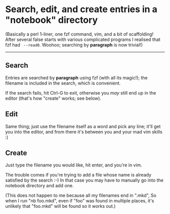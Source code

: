 # Search, edit, and create entries in a "notebook" directory

(Basically a perl 1-liner, one fzf command, vim, and a bit of scaffolding!
After several false starts with various complicated programs I realised that
fzf had ` --read0`.  Woohoo; searching by **paragraph** is now trivial!)

----

## Search

Entries are searched by **paragraph** using fzf (with all its magic!); the
filename is included in the search, which is convenient.

If the search fails, hit Ctrl-G to exit, otherwise you *may* still end up in
the editor (that's how "create" works; see below).

## Edit

Same thing; just use the filename itself as a word and pick any line; it'll
get you into the editor, and from there it's between you and your mad vim
skills :)

## Create

Just type the filename you would like, hit enter, and you're in vim.

The trouble comes if you're trying to add a file whose name is already
satisfied by the search :-)  In that case you may have to manually go into the
notebook directory and add one.

(This does not happen to me because all my filenames end in ".mkd", So when I
run "nb foo.mkd", even if "foo" was found in multiple places, it's unlikely
that "foo.mkd" will be found so it works out.)
